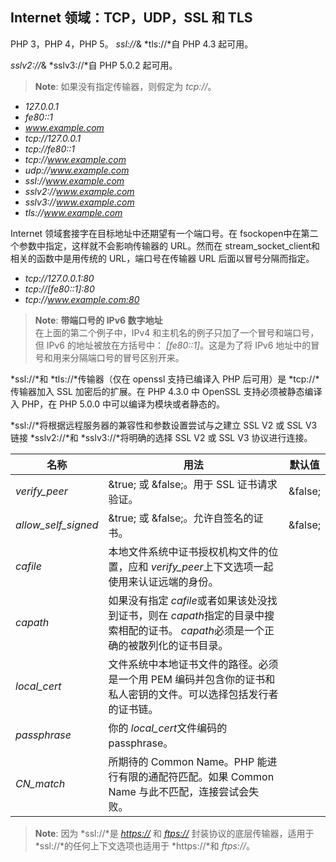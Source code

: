 Internet 领域：TCP，UDP，SSL 和 TLS
-----------------------------------

PHP 3，PHP 4，PHP 5。 *ssl://*& *tls://*自 PHP 4.3 起可用。

*sslv2://*& *sslv3://*自 PHP 5.0.2 起可用。

> **Note**: <span class="simpara">如果没有指定传输器，则假定为
> *tcp://*。</span>

-   <span class="simpara"> *127.0.0.1* </span>
-   <span class="simpara"> *fe80::1* </span>
-   <span class="simpara"> *www.example.com* </span>
-   <span class="simpara"> *tcp://127.0.0.1* </span>
-   <span class="simpara"> *tcp://fe80::1* </span>
-   <span class="simpara"> *tcp://www.example.com* </span>
-   <span class="simpara"> *udp://www.example.com* </span>
-   <span class="simpara"> *ssl://www.example.com* </span>
-   <span class="simpara"> *sslv2://www.example.com* </span>
-   <span class="simpara"> *sslv3://www.example.com* </span>
-   <span class="simpara"> *tls://www.example.com* </span>

Internet 领域套接字在目标地址中还期望有一个端口号。在 <span
class="function">fsockopen</span>中在第二个参数中指定，这样就不会影响传输器的
URL。然而在 <span
class="function">stream\_socket\_client</span>和相关的函数中是用传统的
URL，端口号在传输器 URL 后面以冒号分隔而指定。

-   <span class="simpara"> *tcp://127.0.0.1:80* </span>
-   <span class="simpara"> *tcp://\[fe80::1\]:80* </span>
-   <span class="simpara"> *tcp://www.example.com:80* </span>

> **Note**: **带端口号的 IPv6 数字地址**  
> <span class="simpara">在上面的第二个例子中，IPv4
> 和主机名的例子只加了一个冒号和端口号，但 IPv6 的地址被放在方括号中：
> *\[fe80::1\]*。这是为了将 IPv6
> 地址中的冒号和用来分隔端口号的冒号区别开来。</span>

*ssl://*和 *tls://*传输器（仅在 openssl 支持已编译入 PHP 后可用）是
*tcp://*传输器加入 SSL 加密后的扩展。在 PHP 4.3.0 中 OpenSSL
支持必须被静态编译入 PHP，在 PHP 5.0.0 中可以编译为模块或者静态的。

*ssl://*将根据远程服务器的兼容性和参数设置尝试与之建立 SSL V2 或 SSL V3
链接 *sslv2://*和 *sslv3://*将明确的选择 SSL V2 或 SSL V3 协议进行连接。

| 名称                  | 用法                                                                                                                                | 默认值  |
|-----------------------|-------------------------------------------------------------------------------------------------------------------------------------|---------|
| *verify\_peer*        | &true; 或 &false;。用于 SSL 证书请求验证。                                                                                          | &false; |
| *allow\_self\_signed* | &true; 或 &false;。允许自签名的证书。                                                                                               | &false; |
| *cafile*              | 本地文件系统中证书授权机构文件的位置，应和 *verify\_peer*上下文选项一起使用来认证远端的身份。                                       |         |
| *capath*              | 如果没有指定 *cafile*或者如果该处没找到证书，则在 *capath*指定的目录中搜索相配的证书。 *capath*必须是一个正确的被散列化的证书目录。 |         |
| *local\_cert*         | 文件系统中本地证书文件的路径。必须是一个用 PEM 编码并包含你的证书和私人密钥的文件。可以选择包括发行者的证书链。                     |         |
| *passphrase*          | 你的 *local\_cert*文件编码的 passphrase。                                                                                           |         |
| *CN\_match*           | 所期待的 Common Name。PHP 能进行有限的通配符匹配。如果 Common Name 与此不匹配，连接尝试会失败。                                     |         |

> **Note**: <span class="simpara">因为 *ssl://*是
> <a href="/wrappers/http.html" class="link"><em>https://</em></a> 和
> <a href="/wrappers/ftp.html" class="link"><em>ftps://</em></a>
> 封装协议的底层传输器，适用于 *ssl://*的任何上下文选项也适用于
> *https://*和 *ftps://*。</span>

